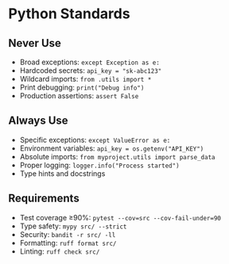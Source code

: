 # Python Standards

## Never Use

- Broad exceptions: `except Exception as e:`
- Hardcoded secrets: `api_key = "sk-abc123"`
- Wildcard imports: `from .utils import *`
- Print debugging: `print("Debug info")`
- Production assertions: `assert False`

## Always Use

- Specific exceptions: `except ValueError as e:`
- Environment variables: `api_key = os.getenv("API_KEY")`
- Absolute imports: `from myproject.utils import parse_data`
- Proper logging: `logger.info("Process started")`
- Type hints and docstrings

## Requirements

- Test coverage ≥90%: `pytest --cov=src --cov-fail-under=90`
- Type safety: `mypy src/ --strict`
- Security: `bandit -r src/ -ll`
- Formatting: `ruff format src/`
- Linting: `ruff check src/`
